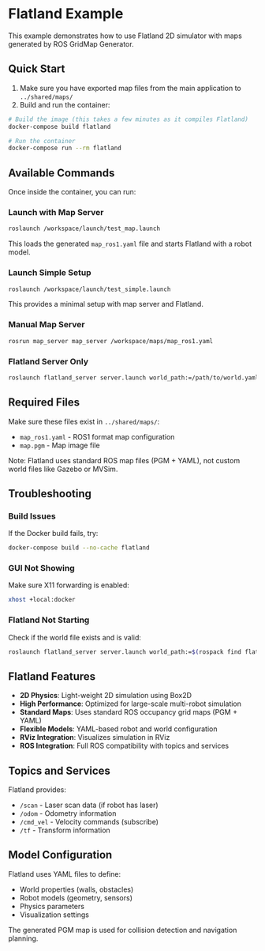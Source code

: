 # Flatland Example

This example demonstrates how to use Flatland 2D simulator with maps generated by ROS GridMap Generator.

## Quick Start

1. Make sure you have exported map files from the main application to `../shared/maps/`
2. Build and run the container:

```bash
# Build the image (this takes a few minutes as it compiles Flatland)
docker-compose build flatland

# Run the container
docker-compose run --rm flatland
```

## Available Commands

Once inside the container, you can run:

### Launch with Map Server
```bash
roslaunch /workspace/launch/test_map.launch
```
This loads the generated `map_ros1.yaml` file and starts Flatland with a robot model.

### Launch Simple Setup
```bash
roslaunch /workspace/launch/test_simple.launch
```
This provides a minimal setup with map server and Flatland.

### Manual Map Server
```bash
rosrun map_server map_server /workspace/maps/map_ros1.yaml
```

### Flatland Server Only
```bash
roslaunch flatland_server server.launch world_path:=/path/to/world.yaml
```

## Required Files

Make sure these files exist in `../shared/maps/`:
- `map_ros1.yaml` - ROS1 format map configuration
- `map.pgm` - Map image file

Note: Flatland uses standard ROS map files (PGM + YAML), not custom world files like Gazebo or MVSim.

## Troubleshooting

### Build Issues
If the Docker build fails, try:
```bash
docker-compose build --no-cache flatland
```

### GUI Not Showing
Make sure X11 forwarding is enabled:
```bash
xhost +local:docker
```

### Flatland Not Starting
Check if the world file exists and is valid:
```bash
roslaunch flatland_server server.launch world_path:=$(rospack find flatland_server)/worlds/simple.yaml
```

## Flatland Features

- **2D Physics**: Light-weight 2D simulation using Box2D
- **High Performance**: Optimized for large-scale multi-robot simulation
- **Standard Maps**: Uses standard ROS occupancy grid maps (PGM + YAML)
- **Flexible Models**: YAML-based robot and world configuration
- **RViz Integration**: Visualizes simulation in RViz
- **ROS Integration**: Full ROS compatibility with topics and services

## Topics and Services

Flatland provides:
- `/scan` - Laser scan data (if robot has laser)
- `/odom` - Odometry information
- `/cmd_vel` - Velocity commands (subscribe)
- `/tf` - Transform information

## Model Configuration

Flatland uses YAML files to define:
- World properties (walls, obstacles)
- Robot models (geometry, sensors)
- Physics parameters
- Visualization settings

The generated PGM map is used for collision detection and navigation planning.